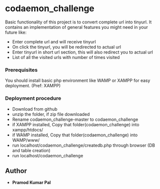 # codaemon_challenge

Basic functionality of this project is to convert complete url into tinyurl.
It contains an implementation of general features you might need in your future like:
- Enter complete url and will receive tinyurl
- On click the tinyurl, you will be redirected to actual url
- Enter tinyurl in short url section, this will also redirect you to actual url
- List of all the visited urls with number of times visited

### Prerequisites

You should install basic php environment like WAMP or XAMPP for easy deployment. (Pref: XAMPP)

### Deployment procedure

- Download from github
- unzip the folder, if zip file downloaded
- Rename codaemon_challenge-master to codaemon_challenge
- if XAMPP installed, Copy that folder(codaemon_challenge) into xampp/htdocs/
- if WAMP installed, Copy that folder(codaemon_challenge) into WAMP/www/
- run localhost/codaemon_challenge/createdb.php through browser (DB and table creation)
- run localhost/codaemon_challenge

## Author

* **Pramod Kumar Pal**


